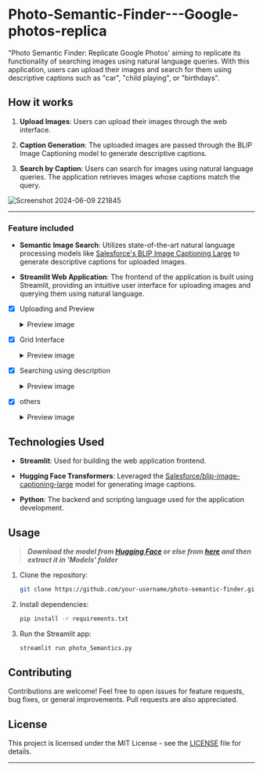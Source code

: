 # Photo-Semantic-Finder---Google-photos-replica
 "Photo Semantic Finder: Replicate Google Photos' aiming to replicate its functionality of searching images using natural language queries. With this application, users can upload their images and search for them using descriptive captions such as "car", "child playing", or "birthdays".

## How it works

1. **Upload Images**: Users can upload their images through the web interface.
  
2. **Caption Generation**: The uploaded images are passed through the BLIP Image Captioning model to generate descriptive captions.
  
3. **Search by Caption**: Users can search for images using natural language queries. The application retrieves images whose captions match the query.

![Screenshot 2024-06-09 221845](https://github.com/Mihaillo29/Photo-Semantic-Finder-Google-photos-replica/assets/117961472/1b831dfc-6a16-43cb-b292-f9a3d90865ff)

<hr>

### Feature included

- **Semantic Image Search**: Utilizes state-of-the-art natural language processing models like [Salesforce's BLIP Image Captioning Large](https://huggingface.co/Salesforce/blip-image-captioning-large) to generate descriptive captions for uploaded images.
  
- **Streamlit Web Application**: The frontend of the application is built using Streamlit, providing an intuitive user interface for uploading images and querying them using natural language.
  
- [x] Uploading and Preview <details> <summary>Preview image </summary>![Screenshot 2024-06-09 210626](https://github.com/Mihaillo29/Photo-Semantic-Finder-/assets/117961472/0ebc7906-8454-4b70-b018-d069bb1c30f5)</details>

- [x] Grid Interface <details> <summary>Preview image </summary> ![Screenshot 2024-06-09 210724](https://github.com/Mihaillo29/Photo-Semantic-Finder-/assets/117961472/5e06890f-b6ab-42bc-9914-ce3939a3c0d5)</details>

- [x] Searching using description <details> <summary>Preview image </summary>
![Screenshot 2024-06-09 205943](https://github.com/Mihaillo29/Photo-Semantic-Finder-/assets/117961472/0489dfc1-e41d-40ed-9792-7171d68980eb)
 sol:![Screenshot 2024-06-09 210543](https://github.com/Mihaillo29/Photo-Semantic-Finder-/assets/117961472/52970d00-f1ef-44b5-bb67-174b2c9c3f3e)</details>

- [x] others <details> <summary>Preview image </summary>  
![Screenshot 2024-06-09 205540](https://github.com/Mihaillo29/Photo-Semantic-Finder-/assets/117961472/2c322e1b-9b2b-48c0-8a37-dabad0dd746b)</details>

## Technologies Used

- **Streamlit**: Used for building the web application frontend.
  
- **Hugging Face Transformers**: Leveraged the [Salesforce/blip-image-captioning-large](https://huggingface.co/Salesforce/blip-image-captioning-large) model for generating image captions.
  
- **Python**: The backend and scripting language used for the application development.

## Usage

>**_Download the model from [Hugging Face](https://huggingface.co/Salesforce/blip-image-captioning-large) or else from [here](https://drive.google.com/file/d/1GhvR7xM5yqr2arQhIJVCEw1QZz32Yfup/view?usp=sharing) and then extract it in 'Models' folder_**
>
1. Clone the repository:

    ```bash
    git clone https://github.com/your-username/photo-semantic-finder.git
    ```

2. Install dependencies:

    ```bash
    pip install -r requirements.txt
    ```

3. Run the Streamlit app:

    ```bash
    streamlit run photo_Semantics.py
    ```

## Contributing

Contributions are welcome! Feel free to open issues for feature requests, bug fixes, or general improvements. Pull requests are also appreciated.

## License

This project is licensed under the MIT License - see the [LICENSE](LICENSE) file for details.

---


